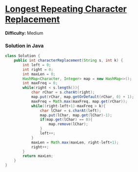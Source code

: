 # [Longest Repeating Character Replacement](https://leetcode.com/problems/longest-repeating-character-replacement/)
**Difficulty:** Medium

### Solution in Java
```java
class Solution {
    public int characterReplacement(String s, int k) {
        int left = 0;
        int right = 0;
        int maxLen = 0;
        HashMap<Character, Integer> map = new HashMap<>();
        int maxFreq = 0;
        while(right < s.length()){
            char rChar = s.charAt(right);
            map.put(rChar, map.getOrDefault(rChar, 0) + 1);
            maxFreq = Math.max(maxFreq, map.get(rChar));
            while((right-left+1)-maxFreq > k){
                char lChar = s.charAt(left);
                map.put(lChar, map.get(lChar)-1);
                if(map.get(lChar) == 0){
                    map.remove(lChar);
                }
                left++;
            }
            maxLen = Math.max(maxLen, right-left+1);
            right++;
        }
        return maxLen;
    }
}
```

